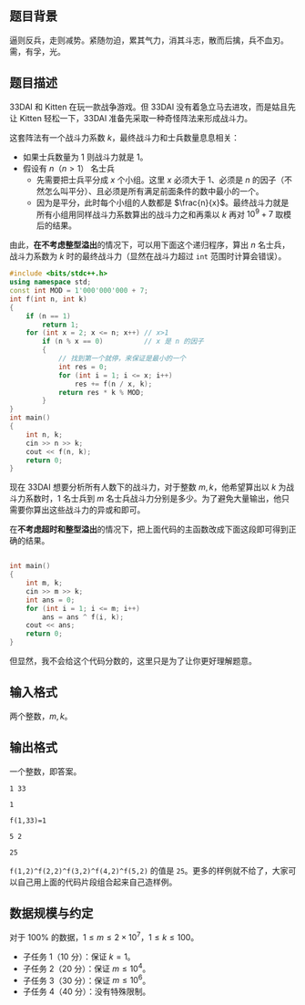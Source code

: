 ## 题目背景

逼则反兵，走则减势。紧随勿迫，累其气力，消其斗志，散而后擒，兵不血刃。需，有孚，光。

## 题目描述

33DAI 和 Kitten 在玩一款战争游戏。但 33DAI 没有着急立马去进攻，而是姑且先让 Kitten 轻松一下，33DAI 准备先采取一种奇怪阵法来形成战斗力。

这套阵法有一个战斗力系数 $k$，最终战斗力和士兵数量息息相关：
- 如果士兵数量为 $1$ 则战斗力就是 $1$。
- 假设有 $n$（$n\gt 1$） 名士兵
    - 先需要把士兵平分成 $x$ 个小组。这里 $x$ 必须大于 $1$、必须是 $n$ 的因子（不然怎么叫平分）、且必须是所有满足前面条件的数中最小的一个。
    - 因为是平分，此时每个小组的人数都是 $\frac{n}{x}$。最终战斗力就是所有小组用同样战斗力系数算出的战斗力之和再乘以 $k$ 再对 $10^9+7$ 取模后的结果。

由此，**在不考虑整型溢出**的情况下，可以用下面这个递归程序，算出 $n$ 名士兵，战斗力系数为 $k$ 时的最终战斗力（显然在战斗力超过 `int` 范围时计算会错误）。

```cpp
#include <bits/stdc++.h>
using namespace std;
const int MOD = 1'000'000'000 + 7;
int f(int n, int k)
{
    if (n == 1)
        return 1;
    for (int x = 2; x <= n; x++) // x>1
        if (n % x == 0)          // x 是 n 的因子
        {
            // 找到第一个就停，来保证是最小的一个
            int res = 0;
            for (int i = 1; i <= x; i++)
                res += f(n / x, k);
            return res * k % MOD;
        }
}
int main()
{
    int n, k;
    cin >> n >> k;
    cout << f(n, k);
    return 0;
}
```

现在 33DAI 想要分析所有人数下的战斗力，对于整数 $m,k$，他希望算出以 $k$ 为战斗力系数时，$1$ 名士兵到 $m$ 名士兵战斗力分别是多少。为了避免大量输出，他只需要你算出这些战斗力的异或和即可。

在**不考虑超时和整型溢出**的情况下，把上面代码的主函数改成下面这段即可得到正确的结果。

```cpp

int main()
{
    int m, k;
    cin >> m >> k;
    int ans = 0;
    for (int i = 1; i <= m; i++)
        ans = ans ^ f(i, k);
    cout << ans;
    return 0;
}
```

但显然，我不会给这个代码分数的，这里只是为了让你更好理解题意。

## 输入格式

两个整数，$m,k$。

## 输出格式

一个整数，即答案。

```input1
1 33
```

```output1
1
```

`f(1,33)=1`

```input2
5 2
```

```output2
25
```

`f(1,2)^f(2,2)^f(3,2)^f(4,2)^f(5,2)` 的值是 `25`。更多的样例就不给了，大家可以自己用上面的代码片段组合起来自己造样例。


## 数据规模与约定

对于 $100\%$ 的数据，$1 \le m \le 2\times 10^7$，$1\le k\le 100$。

- 子任务 1（10 分）：保证 $k=1$。
- 子任务 2（20 分）：保证 $m\le 10^4$。
- 子任务 3（30 分）：保证 $m\le 10^6$。
- 子任务 4（40 分）：没有特殊限制。